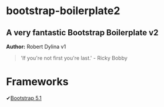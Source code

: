 # bootstrap-boilerplate2
## A very fantastic Bootstrap Boilerplate v2
**Author:** Robert Dylina v1
> 'If you're not first you're last.' - Ricky Bobby

# Frameworks
✔[Bootstrap 5.1](https://www.getbootstrap.com)

